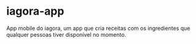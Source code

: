 # iagora-app
App mobile do iagora, um app que cria receitas com os ingredientes que qualquer pessoas tiver disponível no momento. 
